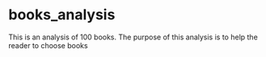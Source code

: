 # books_analysis
This is an analysis of 100 books. The purpose of this analysis is to help the reader to choose books

